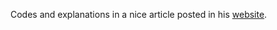 Codes and explanations in a nice article posted in his [website](http://www.enwillyado.com/trabajos_tuenticontest2).
